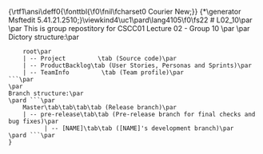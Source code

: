 {\rtf1\ansi\deff0{\fonttbl{\f0\fnil\fcharset0 Courier New;}}
{\*\generator Msftedit 5.41.21.2510;}\viewkind4\uc1\pard\lang4105\f0\fs22 # L02_10\par
\par
This is group repostitory for CSCC01 Lecture 02 - Group 10  \par
\par
Dictory structure:\par
```\par
    root\par
    | -- Project         \tab (Source code)\par
    | -- ProductBacklog\tab (User Stories, Personas and Sprints)\par
    | -- TeamInfo         \tab (Team profile)\par
```\par
\par
Branch structure:\par
\pard ```\par
    Master\tab\tab\tab\tab (Release branch)\par
    | -- pre-release\tab\tab (Pre-release branch for final checks and bug fixes)\par
          | -- [NAME]\tab\tab ([NAME]'s development branch)\par
\pard ```\par
}
 